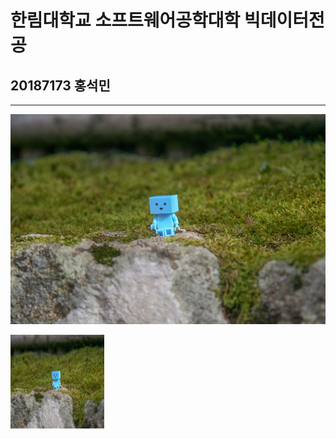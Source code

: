 # 한림대학교 소프트웨어공학대학 빅데이터전공
## 20187173 홍석민
---
![이력서사진](KakaoTalk_20200611_171831380.jpg)

<img src = KakaoTalk_20200611_171831380.jpg height=150 width=150>

